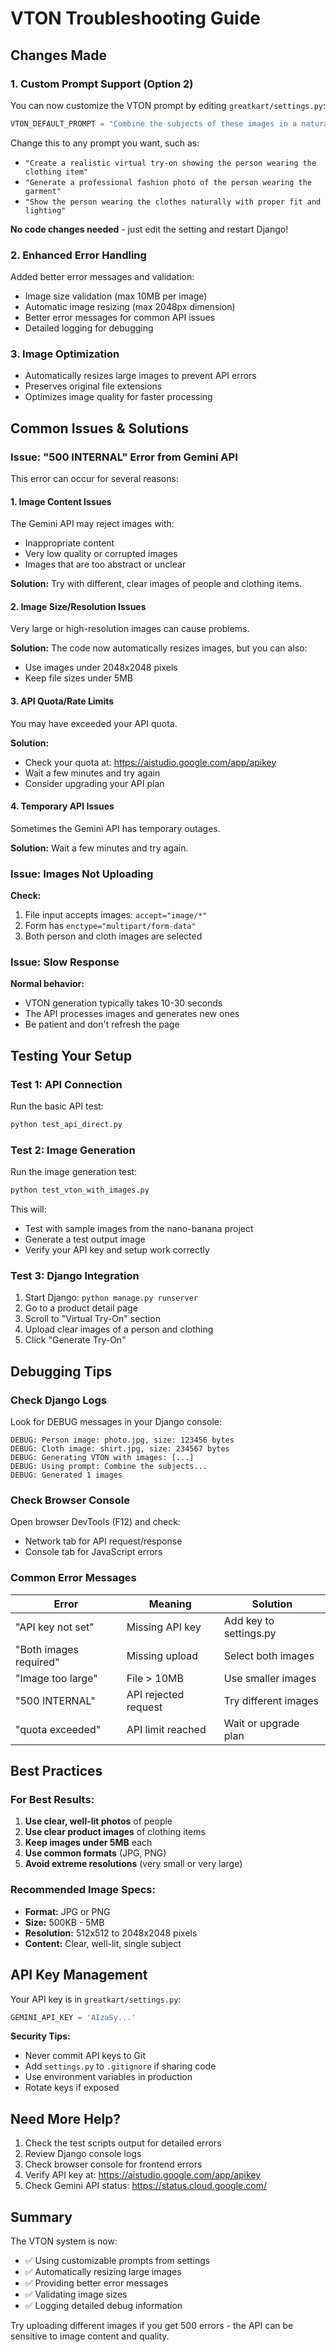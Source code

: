 # VTON Troubleshooting Guide

## Changes Made

### 1. Custom Prompt Support (Option 2)
You can now customize the VTON prompt by editing `greatkart/settings.py`:

```python
VTON_DEFAULT_PROMPT = "Combine the subjects of these images in a natural way, producing a new image."
```

Change this to any prompt you want, such as:
- `"Create a realistic virtual try-on showing the person wearing the clothing item"`
- `"Generate a professional fashion photo of the person wearing the garment"`
- `"Show the person wearing the clothes naturally with proper fit and lighting"`

**No code changes needed** - just edit the setting and restart Django!

### 2. Enhanced Error Handling
Added better error messages and validation:
- Image size validation (max 10MB per image)
- Automatic image resizing (max 2048px dimension)
- Better error messages for common API issues
- Detailed logging for debugging

### 3. Image Optimization
- Automatically resizes large images to prevent API errors
- Preserves original file extensions
- Optimizes image quality for faster processing

## Common Issues & Solutions

### Issue: "500 INTERNAL" Error from Gemini API

This error can occur for several reasons:

#### 1. Image Content Issues
The Gemini API may reject images with:
- Inappropriate content
- Very low quality or corrupted images
- Images that are too abstract or unclear

**Solution:** Try with different, clear images of people and clothing items.

#### 2. Image Size/Resolution Issues
Very large or high-resolution images can cause problems.

**Solution:** The code now automatically resizes images, but you can also:
- Use images under 2048x2048 pixels
- Keep file sizes under 5MB

#### 3. API Quota/Rate Limits
You may have exceeded your API quota.

**Solution:**
- Check your quota at: https://aistudio.google.com/app/apikey
- Wait a few minutes and try again
- Consider upgrading your API plan

#### 4. Temporary API Issues
Sometimes the Gemini API has temporary outages.

**Solution:** Wait a few minutes and try again.

### Issue: Images Not Uploading

**Check:**
1. File input accepts images: `accept="image/*"`
2. Form has `enctype="multipart/form-data"`
3. Both person and cloth images are selected

### Issue: Slow Response

**Normal behavior:**
- VTON generation typically takes 10-30 seconds
- The API processes images and generates new ones
- Be patient and don't refresh the page

## Testing Your Setup

### Test 1: API Connection
Run the basic API test:
```bash
python test_api_direct.py
```

### Test 2: Image Generation
Run the image generation test:
```bash
python test_vton_with_images.py
```

This will:
- Test with sample images from the nano-banana project
- Generate a test output image
- Verify your API key and setup work correctly

### Test 3: Django Integration
1. Start Django: `python manage.py runserver`
2. Go to a product detail page
3. Scroll to "Virtual Try-On" section
4. Upload clear images of a person and clothing
5. Click "Generate Try-On"

## Debugging Tips

### Check Django Logs
Look for DEBUG messages in your Django console:
```
DEBUG: Person image: photo.jpg, size: 123456 bytes
DEBUG: Cloth image: shirt.jpg, size: 234567 bytes
DEBUG: Generating VTON with images: [...]
DEBUG: Using prompt: Combine the subjects...
DEBUG: Generated 1 images
```

### Check Browser Console
Open browser DevTools (F12) and check:
- Network tab for API request/response
- Console tab for JavaScript errors

### Common Error Messages

| Error | Meaning | Solution |
|-------|---------|----------|
| "API key not set" | Missing API key | Add key to settings.py |
| "Both images required" | Missing upload | Select both images |
| "Image too large" | File > 10MB | Use smaller images |
| "500 INTERNAL" | API rejected request | Try different images |
| "quota exceeded" | API limit reached | Wait or upgrade plan |

## Best Practices

### For Best Results:
1. **Use clear, well-lit photos** of people
2. **Use clear product images** of clothing items
3. **Keep images under 5MB** each
4. **Use common formats** (JPG, PNG)
5. **Avoid extreme resolutions** (very small or very large)

### Recommended Image Specs:
- **Format:** JPG or PNG
- **Size:** 500KB - 5MB
- **Resolution:** 512x512 to 2048x2048 pixels
- **Content:** Clear, well-lit, single subject

## API Key Management

Your API key is in `greatkart/settings.py`:
```python
GEMINI_API_KEY = 'AIzaSy...'
```

**Security Tips:**
- Never commit API keys to Git
- Add `settings.py` to `.gitignore` if sharing code
- Use environment variables in production
- Rotate keys if exposed

## Need More Help?

1. Check the test scripts output for detailed errors
2. Review Django console logs
3. Check browser console for frontend errors
4. Verify API key at: https://aistudio.google.com/app/apikey
5. Check Gemini API status: https://status.cloud.google.com/

## Summary

The VTON system is now:
- ✅ Using customizable prompts from settings
- ✅ Automatically resizing large images
- ✅ Providing better error messages
- ✅ Validating image sizes
- ✅ Logging detailed debug information

Try uploading different images if you get 500 errors - the API can be sensitive to image content and quality.

